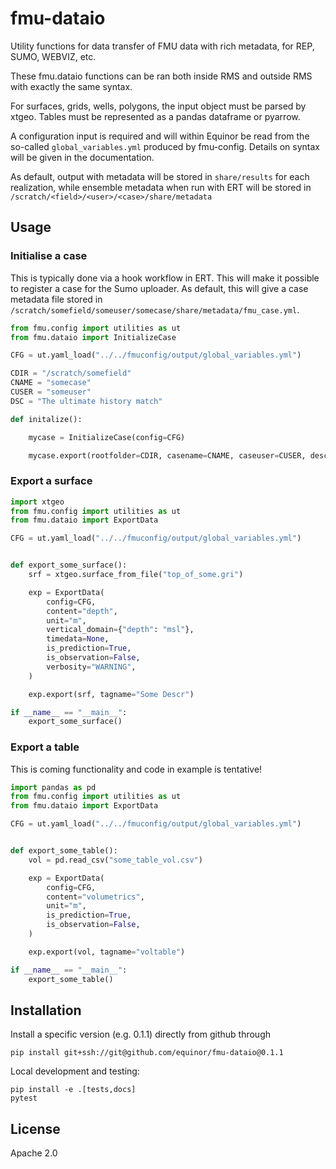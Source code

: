 # fmu-dataio

Utility functions for data transfer of FMU data with rich metadata, for REP,
SUMO, WEBVIZ, etc.

These fmu.dataio functions can be ran both inside RMS and outside RMS with
exactly the same syntax.

For surfaces, grids, wells, polygons, the input object must be parsed by
xtgeo. Tables must be represented as a pandas dataframe or pyarrow.

A configuration input is required and will within Equinor be read from the
so-called `global_variables.yml` produced by fmu-config. Details on syntax
will be given in the documentation.

As default, output with metadata will be stored in `share/results` for each
realization, while ensemble metadata when run with ERT will be stored in
`/scratch/<field>/<user>/<case>/share/metadata`

## Usage

### Initialise a case

This is typically done via a hook workflow in ERT. This will make it possible to
register a case for the Sumo uploader. As default, this will give a case metadata
file stored in `/scratch/somefield/someuser/somecase/share/metadata/fmu_case.yml`.


```python
from fmu.config import utilities as ut
from fmu.dataio import InitializeCase

CFG = ut.yaml_load("../../fmuconfig/output/global_variables.yml")

CDIR = "/scratch/somefield"
CNAME = "somecase"
CUSER = "someuser"
DSC = "The ultimate history match"

def initalize():

    mycase = InitializeCase(config=CFG)

    mycase.export(rootfolder=CDIR, casename=CNAME, caseuser=CUSER, description=DSC)

```

### Export a surface

```python
import xtgeo
from fmu.config import utilities as ut
from fmu.dataio import ExportData

CFG = ut.yaml_load("../../fmuconfig/output/global_variables.yml")


def export_some_surface():
    srf = xtgeo.surface_from_file("top_of_some.gri")

    exp = ExportData(
        config=CFG,
        content="depth",
        unit="m",
        vertical_domain={"depth": "msl"},
        timedata=None,
        is_prediction=True,
        is_observation=False,
        verbosity="WARNING",
    )

    exp.export(srf, tagname="Some Descr")

if __name__ == "__main__":
    export_some_surface()

```


### Export a table

This is coming functionality and code in example is tentative!

```python
import pandas as pd
from fmu.config import utilities as ut
from fmu.dataio import ExportData

CFG = ut.yaml_load("../../fmuconfig/output/global_variables.yml")


def export_some_table():
    vol = pd.read_csv("some_table_vol.csv")

    exp = ExportData(
        config=CFG,
        content="volumetrics",
        unit="m",
        is_prediction=True,
        is_observation=False,
    )

    exp.export(vol, tagname="voltable")

if __name__ == "__main__":
    export_some_table()

```


## Installation

Install a specific version (e.g. 0.1.1) directly from github through

```console
pip install git+ssh://git@github.com/equinor/fmu-dataio@0.1.1
```

Local development and testing:

```console
pip install -e .[tests,docs]
pytest
```

## License

Apache 2.0
